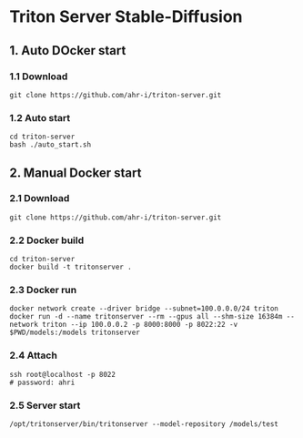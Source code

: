# Triton Server Stable-Diffusion

## 1. Auto DOcker start
### 1.1 Download
```
git clone https://github.com/ahr-i/triton-server.git
```

### 1.2 Auto start
```
cd triton-server
bash ./auto_start.sh
```

## 2. Manual Docker start
### 2.1 Download
```
git clone https://github.com/ahr-i/triton-server.git
```

### 2.2 Docker build
```
cd triton-server
docker build -t tritonserver .
```

### 2.3 Docker run
```
docker network create --driver bridge --subnet=100.0.0.0/24 triton
docker run -d --name tritonserver --rm --gpus all --shm-size 16384m --network triton --ip 100.0.0.2 -p 8000:8000 -p 8022:22 -v $PWD/models:/models tritonserver
```

### 2.4 Attach
```
ssh root@localhost -p 8022
# password: ahri
```

### 2.5 Server start
```
/opt/tritonserver/bin/tritonserver --model-repository /models/test
```
